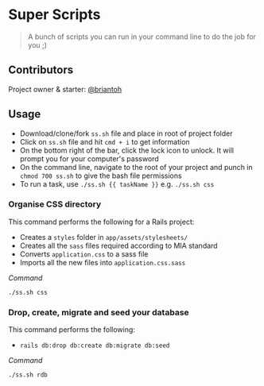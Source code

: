 # Super Scripts
> A bunch of scripts you can run in your command line to do the job for you ;)

## Contributors
Project owner & starter: [@briantoh](https://github.com/bctoh/)

## Usage
- Download/clone/fork `ss.sh` file and place in root of project folder
- Click on `ss.sh` file and hit `cmd + i` to get information
- On the bottom right of the bar, click the lock icon to unlock. It will prompt you for your computer's password
- On the command line, navigate to the root of your project and punch in `chmod 700 ss.sh` to give the bash file permissions
- To run a task, use `./ss.sh {{ taskName }}` e.g. `./ss.sh css`

### Organise CSS directory
This command performs the following for a Rails project:
- Creates a `styles` folder in `app/assets/stylesheets/`
- Creates all the `sass` files required according to MIA standard
- Converts `application.css` to a sass file
- Imports all the new files into `application.css.sass`

*Command*

`./ss.sh css`

### Drop, create, migrate and seed your database
This command performs the following:
- `rails db:drop db:create db:migrate db:seed`

*Command*

`./ss.sh rdb`
